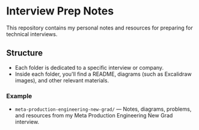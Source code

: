 # Interview Prep Notes

This repository contains my personal notes and resources for preparing for technical interviews.

## Structure
- Each folder is dedicated to a specific interview or company.
- Inside each folder, you'll find a README, diagrams (such as Excalidraw images), and other relevant materials.

### Example
- `meta-production-engineering-new-grad/` — Notes, diagrams, problems, and resources from my Meta Production Engineering New Grad interview.